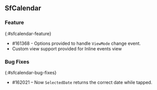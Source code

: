 ## SfCalendar

### Feature
{:#sfcalendar-feature}

* \#161368 - Options provided to handle `ViewMode` change event.
*  Custom view support provided for Inline events view

### Bug Fixes
{:#sfcalendar-bug-fixes}

* \#162021 – Now `SelectedDate` returns the correct date while tapped.

